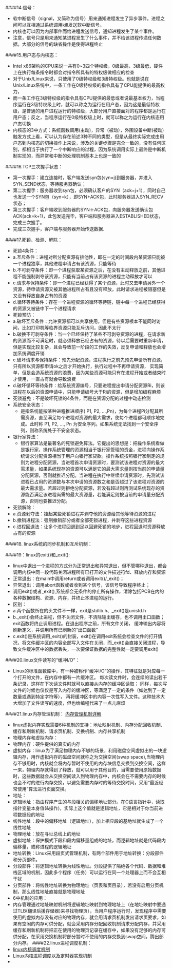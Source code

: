 ####14.信号：
  * 软中断信号（signal，又简称为信号）用来通知进程发生了异步事件。进程之间可以互相通过系统调用kill发送软中断信号。
  * 内核也可以因为内部事件而给进程发送信号，通知进程发生了某个事件。
  * 注意，信号只是用来通知某进程发生了什么事件，并不给该进程传递任何数据。大部分的信号的缺省操作是使得进程终止
  
####15.用户态与内核态：
  * Intel x86架构的CPU来说一共有0~3四个特权级，0级最高，3级最低，硬件上在执行每条指令时都会对指令所具有的特权级做相应的检查
  * 对于Unix/Linux来说，只使用了0级特权级和3级特权级。也就是说在Unix/Linux系统中，一条工作在0级特权级的指令具有了CPU能提供的最高权力，
  * 而一条工作在3级特权级的指令具有CPU提供的最低或者说最基本权力，当程序运行在3级特权级上时，就可以称之为运行在用户态，因为这是最低特权级，是普通的用户进程运行的特权级，大部分用户直接面对的程序都是运行在用户态；反之，当程序运行在0级特权级上时，就可以称之为运行在内核态用户态切换
  * 内核态的3中方式：系统函数调用(主动)，异常（被动），外围设备中断(被动)触发方式上看，可以认为存在前述3种不同的类型，但是从最终实际完成由用户态到内核态的切换操作上来说，涉及的关键步骤是完全一致的，没有任何区别，都相当于执行了一个中断响应的过程，因为系统调用实际上最终是中断机制实现的，而异常和中断的处理机制基本上也是一致的
  
####16.TCP三次握手状态：
  * 第一次握手：建立连接时，客户端发送syn包(syn=j)到服务器，并进入SYN_SEND状态，等待服务器确认； 
  * 第二次握手：服务器收到syn包，必须确认客户的SYN（ack=j+1），同时自己也发送一个SYN包（syn=k），即SYN+ACK包，此时服务器进入SYN_RECV状态；
  * 第三次握手：客户端收到服务器的SYN＋ACK包，向服务器发送确认包ACK(ack=k+1)，此包发送完毕，客户端和服务器进入ESTABLISHED状态，完成三次握手。 
  * 完成三次握手，客户端与服务器开始传送数据.
  
####17.死锁、检测、解除：
  * 死锁4条件：
   * a.互斥条件：进程对所分配资源有排他性，即在一定的时间段内某资源只能被一个进程独享，其他进程申请占有该资源，只能等待
   * b.不可剥夺条件：即一个进程获取某资源之后，在没有主动释放之前，其他进程不能强制剥夺该资源，只能有当前占有该资源的进程主动释放才可以
   * c.请求与保持条件：即一个进程已经获得了某个资源，此时又去申请另外一个资源，待申请资源又被其他进程所占有且没有释放，此时请求进程被阻塞但是又没有释放自身占有的资源
   * d.循环等待条件：存在一个进程资源的循环等待链，链中每一个进程已经获得的资源又被链中下一个进程请求
  * 死锁预防：
   * a.破坏互斥条件：允许资源都可以共享使用，但是有些资源根本不能同时访问，比如打印机等临界资源只能互斥访问，因此不太行
   * b.破换不可剥夺条件：当一个已经保持了某些不可剥夺资源的进程，在请求新的资源而不可满足时，就必须释放已经占有的资源，待以后需要时重新申请，但是实现比较复杂，且会导致前一阶段的工作的失效，反复申请和释放也会增加系统调度开销
   * c.破坏请求与保持条件：预先分配资源，进程执行之前先预先申请所有资源，只有所以资源都申请ok之后才开始执行，执行过程中不再申请资源，
   实现简单，但是会造系统资源的浪费，因为某些资源可能只有在进程开始或者结束时才使用，一直占有就会导致浪费
   * d.破坏循环等待条件：给系统资源编号，只要进程提出申请分配资源Ri，则该进程在以后的资源申请中，只能申请编号大于Ri的资源，但是增加编程麻烦
  * 死锁避免：不是破坏死锁的4条件，而是在资源分配的过程中动态检测
  * 系统安全状态：
    *  是指系统能按某种进程推进顺序( P1, P2, ...,Pn)，为每个进程Pi分配其所需资源，直至满足每个进程对资源的最大需求，使每个进程都可顺序地完成。此时称 P1, P2, ..., Pn 为安全序列。如果系统无法找到一个安全序列，则称系统处于不安全状态。
  * 银行家算法：
    *  银行家算法是最著名的死锁避免算法。它提出的思想是：把操作系统看做是银行家，操作系统管理的资源相当于银行家管理的资金，进程向操作系统请求分配资源相当于用户向银行家贷款。操作系统按照银行家制定的规则为进程分配资源，当进程首次申请资源时，要测试该进程对资源的最大需求量，如果系统现存的资源可以满足它的最大需求量则按当前的申请量分配资源，否则就推迟分配。当进程在执行中继续申请资源时，先测试该进程已占用的资源数与本次申请的资源数之和是否超过了该进程对资源的最大需求量。若超过则拒绝分配资源，若没有超过则再测试系统现存的资源能否满足该进程尚需的最大资源量，若能满足则按当前的申请量分配资源，否则也要推迟分配。
  * 死锁解除：
   *  a.资源剥夺法：挂起某些死锁进程并剥夺他的资源给其他等待资源的进程
   *  b.撤销进程法：强制撤销部分或者全部死锁进程，并剥夺这些进程资源
   *  c.进程回退法：让多个进程回退到足以回避死锁的地步，进程回退时资源释放占有的资源
  
####18.  linux系统的同步机制和互斥机制：
  
####19：linux的exit()和_exit():
  * linux中退出一个进程的方式分为正常退出和异常退出，但不管哪种退出，都会调用内核中同一段代码关闭进程所有已打开的文件描述符fd、释放内存和资源
  * 正常退出：在main中调用return或者调用exit()/_exit()；
  * 异常退出：调用abort函数或者收到某个信号，该信号导致程序终止；
  * 调用exit()或者_exit(),系统都会无条件的停止所有操作，清除包括PCB在内的各种数据结构、资源、内存，并终止本进程的运行。
  * 区别：
   * a.两个函数所在的头文件不一样，exit是stdlib.h、_exit()是unistd.h
   * b._exit()会终止进程，但不关闭文件，不清除输出缓存，也不调用出口函数；exit函数将终止调用进程。在退出程序之前，所有文件关闭，
  缓冲输出内容将刷新定义，并调用所有已刷新的“出口函数”
   * c.exit()是系统调用_exit()的封装，exit()在调用exit系统会检查文件的打开情况，将文件缓冲区的内容全部写入文件在关闭，而_exit()会直接关闭进程，导致文件缓冲区中的数据丢失，一次要保证数据的完整性就一定要调用exit()
  
####20.linux文件读写的“缓冲I/O”：
  * Linux的标准函数库中，有一种被称作“缓冲I/O”的操作，其特征就是对应每一个打开的文件，在内存中都有一片缓冲区。
  每次读文件时，会连续的读出若干条记录，这样在下次读文件时就可以直接从内存的缓冲区读取；
  同样，每次写文件的时候也仅仅是写入内存的缓冲区，等满足了一定的条件（如达到了一定数量或遇到特定字符等），
  再将缓冲区中的内容一次性写入文件。这种技术大大增加了文件读写的速度，但也给编程代来了一点儿麻烦
  
####21.linux内存管理机制：
  [内存管理机制详解](http://blog.csdn.net/yusiguyuan/article/details/23554927)
  * linux虚拟内存实现需要6种机制的支持：地址映射机制、内存分配回收机制、缓存和刷新机制、请求页机制、交换机制、内存共享机制
  * 物理内存和虚拟内存：
   * 物理内存：硬件提供的真实的内存
   * 虚拟内存：linux为了满足物理内存不够的场景，利用磁盘空间虚拟出的一块逻辑内存，用作虚拟内存的磁盘空间就称之为交换空间(swap space),当物理内存不够用时，内核就会将内存暂时不使用的内存块信息交换到交换空间，这样一来，物理内存就得到了释放，就可以用于其他目的，当需要使用原始数据时，这些数据就会从交换空间读入到物理内存中，内核会在不需要内存的时候也会不时的进行内存交换，以避免需要内存时的等待交换时间，采用“最近经常使用”算法进行页面交换。
  * 地址：
   * 逻辑地址：指由程序产生的与段相关的偏移地址部分。在C语言指针中，读取指针变量本身值(&操作)，实际上这个值就是逻辑地址，它是相对于你当前进程数据段的地址
   * 线性地址：段中的偏移地址（逻辑地址），加上相应段的基地址就生成了一个线性地址
   * 物理地址：放在寻址总线上的地址
   * 虚拟地址：保护模式下段和段内偏移量组成的地址，而逻辑地址就是代码段内偏移量，或称进程的逻辑地址
  * 地址转换：Linux采用段页式管理机制，有两个部件用于地址转换：分段部件和分页部件。
   * 分段部件：将逻辑地址转换为线性地址。分段提供了隔绝各个代码、数据和堆栈区域的机制，因此多个程序（任务）可以运行在同一个处理器上而不会互相干扰
   * 分页部件：将线性地址转换为物理地址（页表和页目录），若没有启用分页机制，那么线性地址直接就是物理地址
  * 6中机制的应用：
   * 内存管理通过地址映射机制将逻辑地址映射到物理地址上（在地址映射中要通过TLB(翻译后援存储器)来寻找物理页），当用户程序运行时，发现程序中需要使用的虚拟内存没有对应的物理内存，就会用请求页机制发出请求页要求，如果有空闲的内存可供分配，就会采用内存分配回收机制请求分配内存，并采用缓存和刷新机制将把正在使用的物理页记录在缓存中，如果没有足够的内存可供分配，在采用交换机制将部分暂时不使用的内存交换到swap空间，腾出部分内存。
####22.linux进程调度机制：
 * [linux内核调度机制](http://www.cppblog.com/baby-fly/archive/2011/01/27/139436.html)
 * [Linux内核进程调度以及定时器实现机制](http://www.cppblog.com/baby-fly/archive/2011/01/27/139436.html)
 * 
